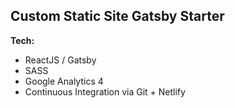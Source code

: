 ## Custom Static Site Gatsby Starter

**Tech:**

- ReactJS / Gatsby
- SASS
- Google Analytics 4
- Continuous Integration via Git + Netlify
